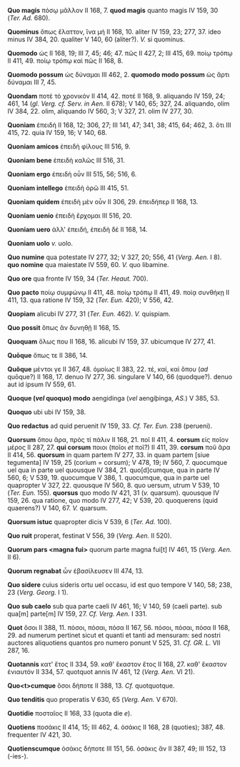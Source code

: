 **Quo magis** πόσῳ μᾶλλον II 168, 7. **quod magis** quanto magis IV 159,
30 (*Ter. Ad.* 680).

**Quominus** ὅπως ἔλαττον, ἵνα μή II 168, 10. aliter IV 159, 23; 277,
37. ideo minus IV 384, 20. qualiter V 140, 60 (aliter?). *V.* si
quominus.

**Quomodo** ὡς II 168, 19; III 7, 45; 46; 47. πῶς II 427, 2; III 415,
69. ποίῳ τρόπῳ II 411, 49. ποίῳ τρόπῳ καὶ πῶς II 168, 8.

**Quomodo possum** ὡς δύναμαι III 462, 2. **quomodo modo possum** ὡς
ἄρτι δύναμαι III 7, 45.

**Quondam** ποτὲ τὸ χρονικόν II 414, 42. ποτέ II 168, 9. aliquando IV
159, 24; 461, 14 (*gl. Verg. cf. Serv. in Aen.* II 678); V 140, 65;
327, 24. aliquando, olim IV 384, 22. olim, aliquando IV 560, 3; V 327,
21. olim IV 277, 30.

**Quoniam** ἐπειδή II 168, 12; 306, 27; III 141, 47; 341, 38; 415, 64;
462, 3. ὅτι III 415, 72. quia IV 159, 16; V 140, 68.

**Quoniam amicos** ἐπειδὴ φίλους III 516, 9.

**Quoniam bene** ἐπειδὴ καλῶς III 516, 31.

**Quoniam ergo** ἐπειδὴ οὖν III 515, 56; 516, 6.

**Quoniam intellego** ἐπειδὴ ὁρῶ III 415, 51.

**Quoniam quidem** ἐπειδὴ μὲν οὖν II 306, 29. ἐπειδήπερ II 168, 13.

**Quoniam uenio** ἐπειδὴ ἔρχομαι III 516, 20.

**Quoniam uero** ἀλλ' ἐπειδή, ἐπειδὴ δέ II 168, 14.

**Quoniam uolo** *v.* uolo.

**Quo numine** qua potestate IV 277, 32; V 327, 20; 556, 41 (*Verg.*
*Aen.* I 8). **quo nomine** qua maiestate IV 559, 60. *V.* quo libamine.

**Quo ore** qua fronte IV 159, 34 (*Ter. Heaut.* 700).

**Quo pacto** ποίῳ συμφώνῳ II 411, 48. ποίῳ τρόπῳ II 411, 49. ποίᾳ
συνθήκῃ II 411, 13. qua ratione IV 159, 32 (*Ter. Eun.* 420); V 556,
42.

**Quopiam** alicubi IV 277, 31 (*Ter. Eun.* 462). *V.* quispiam.

**Quo possit** ὅπως ἂν δυνηθῇ II 168, 15.

**Quoquam** ὅλως που II 168, 16. alicubi IV 159, 37. ubicumque IV 277,
41.

**Quōque** ὅπως τε II 386, 14.

**Quŏque** μέντοι γε II 367, 48. ὁμοίως II 383, 22. τέ, καί, καὶ ὅπου
(*ad* quōque?) II 168, 17. denuo IV 277, 36. singulare V 140, 66
(quodque?). denuo aut id ipsum IV 559, 61.

**Quoque (*vel* quoquo) modo** aengidinga (*vel* aengiþinga, *AS.*)
V 385, 53.

**Quoquo** ubi ubi IV 159, 38.

**Quo redactus** ad quid peruenit IV 159, 33. *Cf. Ter. Eun.* 238
(perueni).

**Quorsum** ὅπου ἄρα, πρὸς τί πάλιν II 168, 21. ποῖ II 411, 4.
**corsum** εἰς ποῖον μέρος II 287, 27. **qui corsum** ποιοι (ποῖοι *et*
ποῖ?) II 411, 39. **corsum** ποῦ ἄρα II 414, 56. **quorsum** in quam
partem IV 277, 33. in quam partem [siue tegumenta] IV 159, 25 (corium
= corsum); V 478, 19; IV 560, 7. quocumque uel qua in parte uel quousque
IV 384, 21. quo[d]cumque, qua in parte IV 560, 6; V 539, 19. quocumque
V 386, 1. quocumque, qua in parte uel quapropter V 327, 22. quousque IV
560, 8. quo uersum, utrum V 539, 10 (*Ter. Eun.* 155). **quorsus** quo
modo IV 421, 31 (*v.* quarsum). quousque IV 159, 26. qua ratione, quo
modo IV 277, 42; V 539, 20. quoquerens (quid quaerens?) V 140, 67. *V.*
quarsum.

**Quorsum istuc** quapropter dicis V 539, 6 (*Ter. Ad.* 100).

**Quo ruit** properat, festinat V 556, 39 (*Verg. Aen.* II 520).

**Quorum pars \<magna fui\>** quorum parte magna fui[t] IV 461, 15
(*Verg. Aen.* II 6).

**Quorum regnabat** ὧν ἐβασίλευσεν III 474, 13.

**Quo sidere** cuius sideris ortu uel occasu, id est quo tempore V 140,
58; 238, 23 (*Verg. Georg.* I 1).

**Quo sub caelo** sub qua parte caeli IV 461, 16; V 140, 59 (caeli
parte). sub qua[m] parte[m] IV 159, 27. *Cf. Verg. Aen.* I 331.

**Quot** ὅσοι II 388, 11. πόσοι, πόσαι, πόσα II 167, 56. πόσοι, πόσαι,
πόσα II 168, 29. ad numerum pertinet sicut et quanti et tanti ad
mensuram: sed nostri auctores aliquotiens quantos pro numero ponunt V
525, 31. *Cf. GR. L.* VII 287, 16.

**Quotannis** κατ' ἔτος II 334, 59. καθ' ἕκαστον ἔτος II 168, 27. καθ'
ἕκαστον ἐνιαυτόν II 334, 57. quotquot annis IV 461, 12 (*Verg. Aen.*
VI 21).

**Quo\<t\>cumque** ὅσοι δήποτε II 388, 13. *Cf.* quotquotque.

**Quo tenditis** quo properatis V 630, 65 (*Verg. Aen.* V 670).

**Quotidie** ποσταῖος II 168, 33 (quota die *e*).

**Quotiens** ποσάκις II 414, 15; III 462, 4. ὁσάκις II 168, 28
(quoties); 387, 48. frequenter IV 421, 30.

**Quotienscumque** ὁσάκις δήποτε III 151, 56. ὁσάκις ἄν II 387, 49; III
152, 13 (-ies-).
